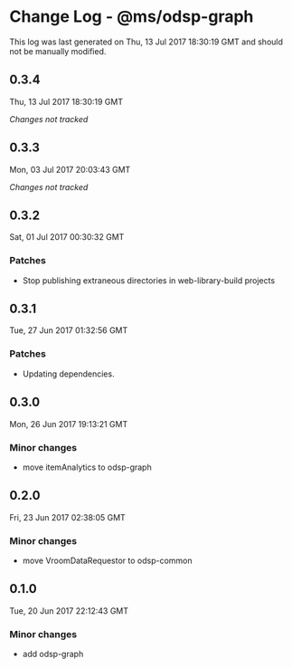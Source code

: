 # Change Log - @ms/odsp-graph

This log was last generated on Thu, 13 Jul 2017 18:30:19 GMT and should not be manually modified.

## 0.3.4
Thu, 13 Jul 2017 18:30:19 GMT

*Changes not tracked*

## 0.3.3
Mon, 03 Jul 2017 20:03:43 GMT

*Changes not tracked*

## 0.3.2
Sat, 01 Jul 2017 00:30:32 GMT

### Patches

- Stop publishing extraneous directories in web-library-build projects

## 0.3.1
Tue, 27 Jun 2017 01:32:56 GMT

### Patches

- Updating dependencies.

## 0.3.0
Mon, 26 Jun 2017 19:13:21 GMT

### Minor changes

- move itemAnalytics to odsp-graph

## 0.2.0
Fri, 23 Jun 2017 02:38:05 GMT

### Minor changes

- move VroomDataRequestor to odsp-common

## 0.1.0
Tue, 20 Jun 2017 22:12:43 GMT

### Minor changes

- add odsp-graph

